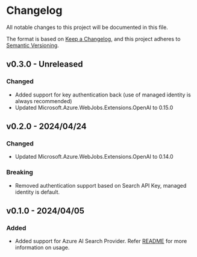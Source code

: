 # Changelog

All notable changes to this project will be documented in this file.

The format is based on [Keep a Changelog](https://keepachangelog.com/en/1.0.0/),
and this project adheres to [Semantic Versioning](https://semver.org/spec/v2.0.0.html).

## v0.3.0 - Unreleased

### Changed

- Added support for key authentication back (use of managed identity is always recommended)
- Updated Microsoft.Azure.WebJobs.Extensions.OpenAI to 0.15.0

## v0.2.0 - 2024/04/24

### Changed

- Updated Microsoft.Azure.WebJobs.Extensions.OpenAI to 0.14.0

### Breaking

- Removed authentication support based on Search API Key, managed identity is default.

## v0.1.0 - 2024/04/05

### Added

- Added support for Azure AI Search Provider. Refer [README](../../samples/rag-aisearch/README.md) for more information on usage.
